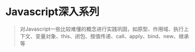# Javascript深入系列
> 对Javascript一些比较难懂的概念进行实践巩固，如原型、作用域、执行上下文、变量对象、this、闭包、按值传递、call、apply、bind、new、继承等
